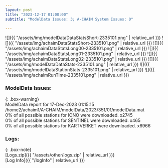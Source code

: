```yaml
---
layout: post
title: "2023-12-17 01:00:00"
subtitle: "ModelData Issues: 3; A-CHAIM System Issues: 0"

---
```


![]({{ "/assets/img/modelDataDataStatsShort-2335101.png" | relative_url }})
![]({{ "/assets/img/achaimDataStatsShort-2335101.png" | relative_url }})
![]({{ "/assets/img/achaimDataStatsLong00-2335101.png" | relative_url }})
![]({{ "/assets/img/achaimDataStatsLong01-2335101.png" | relative_url }})
![]({{ "/assets/img/achaimDataStatsLong02-2335101.png" | relative_url }})
![]({{ "/assets/img/modelDataDataStats-2335101.png" | relative_url }})
![]({{ "/assets/img/modelDataStationStats-2335101.png" | relative_url }})
![]({{ "/assets/img/achaimRunTime-2335101.png" | relative_url }})


### ModelData Issues:  
  
{: .box-warning}  
 ModelData report for 17-Dec-2023 01:15:15   
 /home2/achaim1/A-CHAIM/modelData/2023/351/01/modelData.mat   
 0% of all possible stations for IONO were downloaded. x2745   
 0% of all possible stations for SENTINEL were downloaded. x465   
 0% of all possible stations for KARTVERKET were downloaded. x6966   
  


### Logs:  
  
{: .box-note}  
[Logs.zip]({{ "/assets/other/logs.zip" | relative_url }})  
[Log Info]({{ "/logInfo" | relative_url }})  
